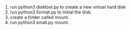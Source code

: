 1. run python3 disktool.py to create a new virtual hard disk
2. run python3 format.py to initial the disk.
3. create a folder called mount.
3. run python3 small.py mount. 
